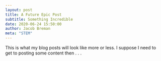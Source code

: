 ```yaml
---
layout: post
title: A Future Epic Post
subtitle: Something Incredible
date: 2020-06-24 15:50:00
author: Jacob Breman
meta: "STEM"
---
```

This is what my blog posts will look like more or less.  I suppose I need to get to posting some content then . . .
